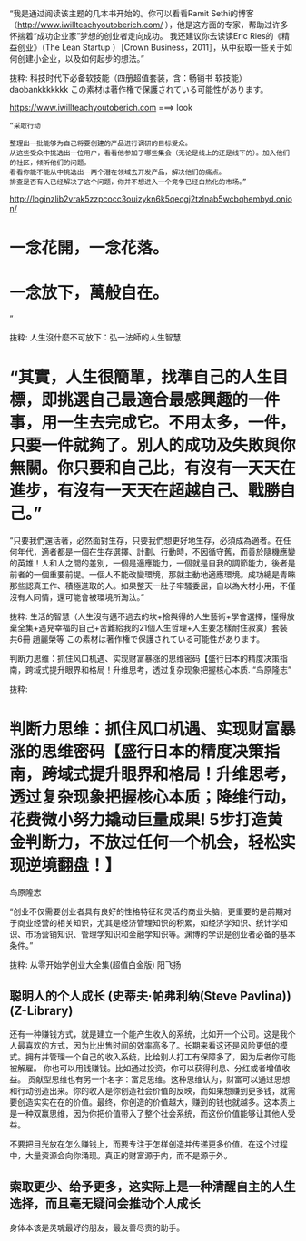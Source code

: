 “我是通过阅读该主题的几本书开始的。你可以看看Ramit Sethi的博客（http://www.iwillteachyoutoberich.com/
 ），他是这方面的专家，帮助过许多怀揣着“成功企业家”梦想的创业者走向成功。
我还建议你去读读Eric Ries的《精益创业》（The Lean Startup
 ）［Crown Business，2011］，从中获取一些关于如何创建小企业，以及如何起步的想法。”

抜粋:
科技时代下必备软技能（四册超值套装，含：畅销书 软技能）
daobankkkkkkk
この素材は著作権で保護されている可能性があります。

https://www.iwillteachyoutoberich.com  ===> look

```
“采取行动

整理出一批能够为自己将要创建的产品进行调研的目标受众。
从这些受众中挑选出一位用户，看看他参加了哪些集会（无论是线上的还是线下的）。加入他们的社区，倾听他们的问题。
看看你能不能从中挑选出一两个潜在领域去开发产品，解决他们的痛点。
排查是否有人已经解决了这个问题，你并不想进入一个竞争已经白热化的市场。”
```



http://loginzlib2vrak5zzpcocc3ouizykn6k5qecgj2tzlnab5wcbqhembyd.onion/


# 一念花開，一念花落。
# 一念放下，萬般自在。
”

抜粋:
人生沒什麼不可放下：弘一法師的人生智慧

# “其實，人生很簡單，找準自己的人生目標，即挑選自己最適合最感興趣的一件事，用一生去完成它。不用太多，一件，只要一件就夠了。別人的成功及失敗與你無關。你只要和自己比，有沒有一天天在進步，有沒有一天天在超越自己、戰勝自己。”

“只要我們還活著，必然面對生存，只要我們想更好地生存，必須成為適者。在任何年代，適者都是一個在生存選擇、計劃、行動時，不因循守舊，而善於隨機應變的英雄！人和人之間的差別，一個是適應能力，一個就是自我的調節能力，後者是前者的一個重要前提。一個人不能改變環境，那就主動地適應環境。成功總是青睞那些認真工作、積極進取的人。如果整天一肚子牢騷委屈，自以為大材小用，不僅沒有人同情，還可能會被環境所淘汰。”

抜粋:
生活的智慧（人生沒有邁不過去的坎+捨與得的人生藝術+學會選擇，懂得放棄全集+遇見幸福的自己+苦難給我的21個人生哲理+人生要怎樣耐住寂寞）套裝共6冊
趙麗榮等
この素材は著作権で保護されている可能性があります。


判断力思维：抓住风口机遇、实现财富暴涨的思维密码【盛行日本的精度决策指南，跨域式提升眼界和格局！升维思考，透过复杂现象把握核心本质.
“鸟原隆志”

抜粋:
# 判断力思维：抓住风口机遇、实现财富暴涨的思维密码【盛行日本的精度决策指南，跨域式提升眼界和格局！升维思考，透过复杂现象把握核心本质；降维行动，花费微小努力撬动巨量成果! 5步打造黄金判断力，不放过任何一个机会，轻松实现逆境翻盘！】
鸟原隆志

“创业不仅需要创业者具有良好的性格特征和灵活的商业头脑，更重要的是前期对于商业经营的相关知识，尤其是经济管理知识的积累，如经济学知识、统计学知识、市场营销知识、管理学知识和金融学知识等。渊博的学识是创业者必备的基本条件。”

抜粋:
从零开始学创业大全集(超值白金版)
阳飞扬

## 聪明人的个人成长 (史蒂夫·帕弗利纳(Steve Pavlina)) (Z-Library)
还有一种赚钱方式，就是建立一个能产生收入的系统，比如开一个公司。这是我个人最喜欢的方式，因为比出售时间的效率高多了。长期来看这还是风险更低的模式。拥有并管理一个自己的收入系统，比给别人打工有保障多了，因为后者你可能被解雇。
你也可以用钱赚钱。比如通过投资，你可以获得利息、分红或者增值收益。
贡献型思维也有另一个名字：富足思维。这种思维认为，财富可以通过思想和行动创造出来。你的收入是你创造社会价值的反映，而如果想赚到更多钱，就需要创造实实在在的价值。最终，你创造的价值越大，赚到的钱也就越多。这本质上是一种双赢思维，因为你把价值带入了整个社会系统，而这份价值能够让其他人受益。

不要把目光放在怎么赚钱上，而要专注于怎样创造并传递更多价值。在这个过程中，大量资源会向你涌现。真正的财富源于内，而不是源于外。

## 索取更少、给予更多，这实际上是一种清醒自主的人生选择，而且毫无疑问会推动个人成长

身体本该是灵魂最好的朋友，最友善尽责的助手。
